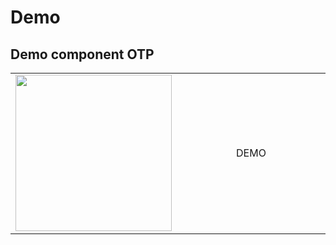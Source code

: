 # Demo
## Demo component OTP
<table align="center">
   <tr>
      <td style="text-align: center;">
         <img src="https://github.com/BThanhNhut/DemoThucTap/assets/92388024/db7e3482-db95-4476-b2af-1c4ce593f04c" width="250" />
      </td>
      <td align="center" width="250">
         DEMO
      </td>
   </tr>
</table>
